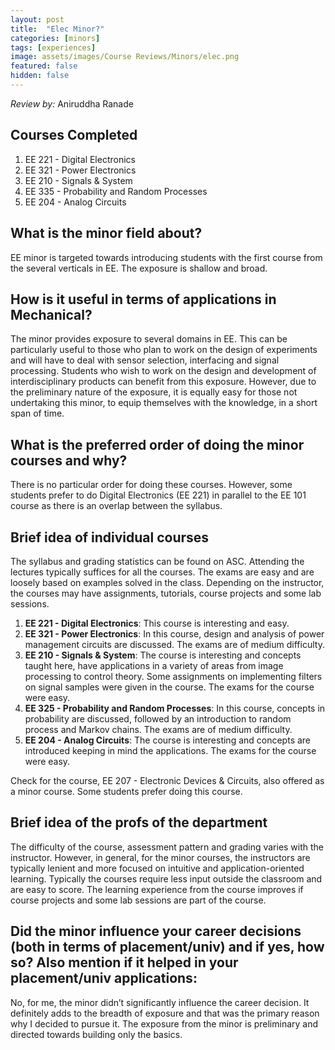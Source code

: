 ```yaml
---
layout: post
title:  "Elec Minor?"
categories: [minors]
tags: [experiences]
image: assets/images/Course Reviews/Minors/elec.png
featured: false
hidden: false
---
```


*Review by:* Aniruddha Ranade  

## Courses Completed
1. EE 221 - Digital Electronics
2. EE 321 - Power Electronics
3. EE 210 - Signals & System
4. EE 335 - Probability and Random Processes
5. EE 204 - Analog Circuits

## What is the minor field about?
EE minor is targeted towards introducing students with the first course from the several verticals in EE. The exposure is shallow and broad.

## How is it useful in terms of applications in Mechanical?
The minor provides exposure to several domains in EE. This can be particularly useful to those who plan to work on the design of experiments and will have to deal with sensor selection, interfacing and signal processing. Students who wish to work on the design and development of interdisciplinary products can benefit from this exposure. However, due to the preliminary nature of the exposure, it is equally easy for those not undertaking this minor, to equip themselves with the knowledge, in a short span of time.

## What is the preferred order of doing the minor courses and why?
There is no particular order for doing these courses. However, some students prefer to do Digital Electronics (EE 221) in parallel to the EE 101 course as there is an overlap between the syllabus.

## Brief idea of individual courses
The syllabus and grading statistics can be found on ASC. Attending the lectures typically suffices for all the courses. The exams are easy and are loosely based on examples solved in the class. Depending on the instructor, the courses may have assignments, tutorials, course projects and some lab sessions.
1. **EE 221 - Digital Electronics**: This course is interesting and easy. 
2. **EE 321 - Power Electronics**: In this course, design and analysis of power management circuits are discussed. The exams are of medium difficulty. 
3. **EE 210 - Signals & System**: The course is interesting and concepts taught here, have applications in a variety of areas from image processing to control theory. Some assignments on implementing filters on signal samples were given in the course. The exams for the course were easy.  
4. **EE 325 - Probability and Random Processes**: In this course, concepts in probability are discussed, followed by an introduction to random process and Markov chains. The exams are of medium difficulty.
5. **EE 204 - Analog Circuits**: The course is interesting and concepts are introduced keeping in mind the applications. The exams for the course were easy.

Check for the course, EE 207 - Electronic Devices & Circuits, also offered as a minor course. Some students prefer doing this course.

## Brief idea of the profs of the department
The difficulty of the course, assessment pattern and grading varies with the instructor. However, in general, for the minor courses, the instructors are typically lenient and more focused on intuitive and application-oriented learning. Typically the courses require less input outside the classroom and are easy to score. The learning experience from the course improves if course projects and some lab sessions are part of the course.

## Did the minor influence your career decisions (both in terms of placement/univ) and if yes, how so? Also mention if it helped in your placement/univ applications:
No, for me, the minor didn’t significantly influence the career decision. It definitely adds to the breadth of exposure and that was the primary reason why I decided to pursue it. The exposure from the minor is preliminary and directed towards building only the basics.

